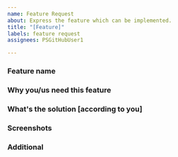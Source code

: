 ```yaml
---
name: Feature Request
about: Express the feature which can be implemented.
title: "[Feature]"
labels: feature request
assignees: PSGitHubUser1

---
```


### Feature name

### Why you/us need this feature

### What's the solution [according to you]

### Screenshots

### Additional
